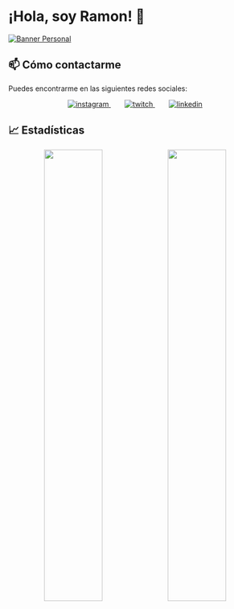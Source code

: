 # ¡Hola, soy Ramon! 👋

[![Banner Personal](https://imgur.com/GndKsQP.jpg)](https://github.com/Rmaon)

## 📫 Cómo contactarme

Puedes encontrarme en las siguientes redes sociales:

<p align="center">
  <a href="https://www.instagram.com/rmn666_">
    <img src="https://imgur.com/KHp98A3.jpg" alt="instagram">
  </a>
  &nbsp;&nbsp;&nbsp;&nbsp;&nbsp;&nbsp;
  <a href="https://www.twitch.tv/googglebeats">
    <img src="https://imgur.com/UNfSurd.jpg" alt="twitch">
  </a>
  &nbsp;&nbsp;&nbsp;&nbsp;&nbsp;&nbsp;
  <a href="https://www.linkedin.com/in/ram%C3%B3n-caminero-arroyo-75a313254">
    <img src="https://imgur.com/bXSUkyu.jpg" alt="linkedin">
  </a>
  
</p>

## 📈 Estadísticas
<p align="center">
  <img width="48%" src="https://github-readme-stats.vercel.app/api?username=rmaon&title_color=38ac84&show_icons=true&hide_border=true&theme=tokyonight&icon_color=e74c3c&text_color=ffffff&bg_color=0d1117" />
  <img width="48%" src="https://github-readme-streak-stats.herokuapp.com/?user=rmaon&hide_border=true&theme=tokyonight&ring=e74c3c&fire=e74c3c&streak_font_color=38ac84&currStreakLabel=e74c3c&sideLabels=e74c3c&dates=e74c3c&streak_num=38ac84&background=0d1117" />
</p>

